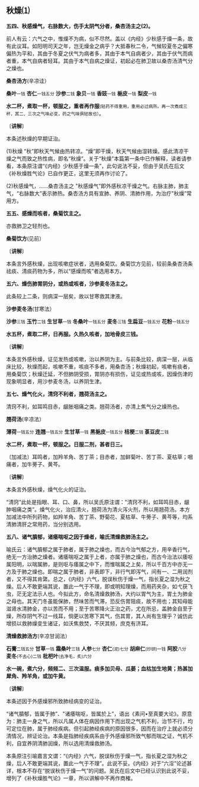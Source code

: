## 秋燥⑴

**五四、秋感燥气，右脉数大，伤手太阴气分者，桑杏汤主之(2)。**

前人有云：六气之中，惟燥不为病，似不尽然。盖以《内经》少秋感于燥一条，故有此议耳。如阳明司天之年，岂无燥金之病乎？大抵春秋二令，气候较夏冬之偏寒偏热为平和，其由于冬夏之伏气为病者多，其由于本气自病者少，其由于伏气而病者重，本气自病者轻耳。其由于本气自病之燥证，初起必在肺卫故以桑杏汤清气分之燥也。

**桑杏汤方**(辛凉诖）

**桑叶**<small>一钱</small>  **杏仁**<small>一钱五分</small>  **沙参**<small>二钱</small>   **象贝**<small>一钱</small>  **香豉**<small>一钱</small>  **梔皮**<small>一钱</small>   **梨皮**<small>一钱</small>

**水二杯，煮取一杯，顿服之，重者再作服**<small>(轻药不得重用，重用必过病所。再一次煮成三杯，其二、三次之气味必变，药之气味俱轻故也）</small>。

〔**讲解**〕

本条述秋燥的早期证治。

(1)秋燥  "秋”即秋天气候由热转凉。“燥”即干燥，秋天气候由湿转燥。感此清凉干燥之气而致之热性病，即名“秋燥”。关于“秋燥”本篇第一条中已作解释，读者请参看，本条原注谓“《内经》少秋感于燥一条”，此句说法不妥，但由于吴氏在后文《补秋燥胜气论》已自作更正，这里无须再作讨论了。

(2)秋感燥气，……桑杏汤主之 "秋感燥气”即外感秋凉干燥之气。右脉主肺，肺主气，“右脉数大”表示肺热。桑杏汤方具有宣肺、养阴、清肺作用，为治疗"秋燥”常用方。

**五五、感燥而咳者，桑菊饮主之。**

亦救肺卫之轻剂也。

**桑菊饮方**(见前）

〔**讲解**〕

本条言外感秋燥，出现咳嗽症状者，选用桑菊饮。桑菊饮方见前，较前条桑杏汤条祛痰、清痰药物为多，所以“感燥而咳”者选用本方。

**五六、燥伤肺胃阴分，或热或咳者，沙参麦冬汤主之。**

此条较上二条，则病深一层矣，故以甘寒救其津液。

**沙参麦冬汤**(甘寒法）

**沙参**<small>三钱</small>  **玉竹**<small>二钱</small>  **生甘草**<small>一钱</small>  **冬桑叶**<small>一钱五分</small>  **麦冬**<small>三钱</small>  **生扁豆**<small>一钱五分</small>  **花粉**<small>一钱五分</small>

**水五杯，煮取二杯，日再服。久热久咳者，加地骨皮三钱。**

〔**讲解**〕

本条言外感秋燥，证见发热或咳嗽，治以养阴为主。与前条比较，病深一层，从临床比较，秋燥而起，咳嗽不重，咳痰不多者，用桑杏汤；秋燥初起，咳嗽有痰者，用桑菊饮；秋燥迁延，不但肺阴受损，胃阴亦有损伤，证见或热或咳，因燥伤津的现象明显者，用沙参麦冬汤，以养阴生津。

**五七、燥气化火，清窍不利者，翘荷汤主之。**

清窍不利，如耳鸣目赤，龈胀咽痛之类。翘荷汤者，亦清上焦气分之燥热也。

**翘荷汤**(辛凉法）

**薄荷**<small>一钱五分</small>  **连翘**<small>一钱五分</small>  **生甘草**<small>一钱</small>  **黑梔皮**<small>一钱五分</small>  **桔梗**<small>二钱 </small> **菉豆皮**<small>二钱</small>

**水二杯，煮取一杯，顿服之。日服二剂，甚者日三。**

〔加减法〕耳鸣者，加羚羊角、苦丁茶；目赤者，加鲜菊叶、苦丁茶、夏枯草；咽痛者，加牛蒡子、黄芩。

〔**讲解**〕

本条言外感秋燥，燥气化火的证治。

“清窍”此处是指眼、耳、口、鼻，所以吴氏原注谓："清窍不利，如耳鸣目赤，龈肿咽痛之类”。燥气化火，治应清火，翘荷汤为清火泻火剂，所以用翘荷汤。本方加减法中所列药物，如羚羊角、苦丁茶、野菊花、夏枯草、牛蒡子、黄芩等，均系清肺清肝之常用药，当分别选用。

**五八、诸气膹郁，诸痿喘呕之因于燥者，喻氏清燥救肺汤主之。**

喻氏云：诸气膹郁之属于肺者，属于肺之燥也，而古今治气郁之方，用辛香行气，绝无一方治肺之燥者。诸痿喘呕之属于上者，亦属于肺之燥也，而古今治法以痿呕属阳明，以喘属肺，是则呕与痿属之中下，而惟喘属之上矣，所以千百方中亦无一方及于肺之燥也。即喘之属于肺者，非表即下，非行气即泻气，间有一、二用润剂者，又不得其肯綮。总之，《内经》六气，脱误秋伤于燥一气，指长夏之湿为秋之燥。后人不敢更端其说，置此一气于不理，即或明知理燥，而用药夹杂，如弋获飞虫，茫无定法示人也。今拟此方，命名清燥救肺汤，大约以胃气为主，胃土为肺金之母也。其天门冬虽能保肺，然味苦而气滞，恐反伤胃阻痰，故不用也；其知母能滋肾水清肺金，亦以苦而不用；至于苦寒降火正治之药，尤在所忌，盖肺金自至于燥，所存阴气不过一线耳，倘更以苦寒下其气，伤其胃，其人尚有生理乎？诚仿此增损以救肺燥变生诸证，如沃焦救焚，不厌其频，庶克有济耳。

**清燥救肺汤方**(辛凉甘润法）

**石膏**<small>二钱五分</small>  **甘草**<small>一钱</small>  **霜桑叶**<small>三钱</small>  **人参**<small>七分</small>  **杏仁**<small>(泥)七分</small>   **胡麻仁**<small>(炒研)一钱</small>  **阿胶**<small>八分</small>  **麦冬**<small>(不去心)二钱</small>  **枇杷叶**<small>(去净毛，炙)六分</small>

**水一碗，煮六分，频频二、三次温服。痰多加贝母、瓜蒌；血枯加生地黄；热甚加犀角、羚羊角，或加牛黄。**

〔**讲解**〕

本条述因于外感燥邪所致肺经病变的证治。

“诸气膹郁，皆属于肺”、"诸痿喘呕，皆属於上”，语出《素问•至真要大论》。原意为：肺主一身之气，所以凡属人体在病因作用下而出现之气机不利，治节不行，均可定位在肺，属于肺经疾病。但引起肺经疾病的原因很多，因而在治疗上就必须分清情况，辨证论治。本条是指肺经疾病系由于外感燥邪所致气郁而喘之证，气机不利，自宜养阴清肺润燥，所以选用清燥救肺汤。

本条原注引喻嘉言文谓：“《内经》六气，脱误秋伤于燥一气，指长夏之湿为秋之燥，后人不敢更端其说，置此一气于不理”。此说不妥。《内经》对于“六淫”论述甚详，根本不存在“脱误秋伤于燥一气”的问题。吴氏在后文中已经认识到此说不妥，增列了《补秋燥胜气论》一章，所以讲解中不再作商榷。